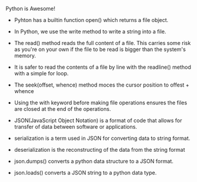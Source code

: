 Python is Awesome!

* Pyhton has a builtin function open() which returns a file object.

* In Python, we use the write method to write a string into a file.

* The read() method reads the full content of a file. This carries some risk as
  you're on your own if the file to be read is bigger than the system's memory.

* It is safer to read the contents of a file by line with the readline() method
  with a simple for loop.

* The seek(offset, whence) method moces the cursor position to offest + whence

* Using the with keyword before making file operations ensures the files are
  closed at the end of the operations.

* JSON(JavaScript Object Notation) is a format of code that allows for transfer
  of data between software or applications.

* serialization is a term used in JSON for converting data to string format.
* deserialization is the reconstructing of the data from the string format

* json.dumps() converts a python data structure to a JSON format.
* json.loads() converts a JSON string to a python data type.
